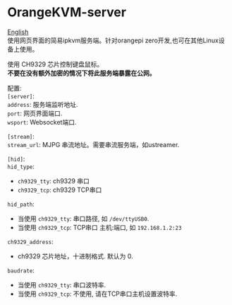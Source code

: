 # OrangeKVM-server

[English](README.md)  
使用网页界面的简易ipkvm服务端。针对orangepi zero开发,也可在其他Linux设备上使用。

使用 CH9329 芯片控制键盘鼠标。  
<b>不要在没有额外加密的情况下将此服务端暴露在公网。  </b>

配置:  
`[server]`:  
`address`: 服务端监听地址.  
`port`: 网页界面端口.  
`wsport`: Websocket端口.  

`[stream]`:  
`stream_url`: MJPG 串流地址。需要串流服务端，如ustreamer.   

`[hid]`:  
`hid_type`:   
- `ch9329_tty`: ch9329 串口  
- `ch9329_tcp`: ch9329 TCP串口  

`hid_path`: 
- 当使用 `ch9329_tty`: 串口路径, 如 `/dev/ttyUSB0`.
- 当使用 `ch9329_tcp`: TCP串口 主机:端口, 如 `192.168.1.2:23`


`ch9329_address`:  
- ch9329 芯片地址，十进制格式. 默认为 0.  

`baudrate`:  
- 当使用 `ch9329_tty`: 串口波特率.  
- 当使用 `ch9329_tcp`: 不使用, 请在TCP串口主机设置波特率.  